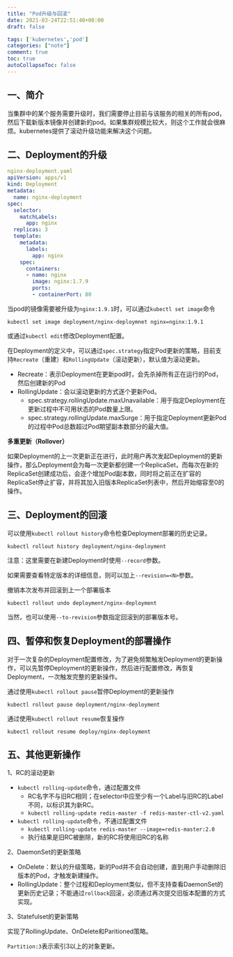 ```yaml
---
title: "Pod升级与回滚"
date: 2021-03-24T22:51:40+08:00
draft: false

tags: ['kubernetes','pod']
categories: ["note"]
comment: true
toc: true
autoCollapseToc: false
---
```


## 一、简介

当集群中的某个服务需要升级时，我们需要停止目前与该服务的相关的所有pod，然后下载新版本镜像并创建新的pod。如果集群规模比较大，则这个工作就会很麻烦。kubernetes提供了滚动升级功能来解决这个问题。

## 二、Deployment的升级

```yaml
nginx-deployment.yaml
apiVersion: apps/v1
kind: Deployment
metadata:
  name: nginx-deployment
spec:
  selector:
    matchLabels:
      app: nginx
  replicas: 3
  template:
    metadata:
      labels:
        app: nginx
    spec:
      containers:
      - name: nginx
        image: nginx:1.7.9
        ports:
        - containerPort: 80
```

当pod的镜像需要被升级为`nginx:1.9.1`时，可以通过`kubectl set image`命令

```
kubectl set image deployment/nginx-deploymnet nginx=nginx:1.9.1
```

或通过`kubectl edit`修改Deployment配置。

在Deployment的定义中，可以通过`spec.strategy`指定Pod更新的策略，目前支持`Recreate`（重建）和`RollingUpdate`（滚动更新），默认值为滚动更新。

- Recreate：表示Deployment在更新pod时，会先杀掉所有正在运行的Pod，然后创建新的Pod
- RollingUpdate：会以滚动更新的方式逐个更新Pod。
  + spec.strategy.rollingUpdate.maxUnavailable：用于指定Deployment在更新过程中不可用状态的Pod数量上限。
  + spec.strategy.rollingUpdate.maxSurge：用于指定Deployment更新Pod的过程中Pod总数超过Pod期望副本数部分的最大值。

**多重更新（Rollover）**

如果Deployment的上一次更新正在进行，此时用户再次发起Deployment的更新操作，那么Deployment会为每一次更新都创建一个ReplicaSet，而每次在新的ReplicaSet创建成功后，会逐个增加Pod副本数，同时将之前正在扩容的ReplicaSet停止扩容，并将其加入旧版本ReplicaSet列表中，然后开始缩容至0的操作。

## 三、Deployment的回滚

可以使用`kubectl rollout history`命令检查Deployment部署的历史记录。

```
kubectl rollout history deployment/nginx-deployment
```

注意：这里需要在新建Deployment时使用`--record`参数。

如果需要查看特定版本的详细信息，则可以加上`--revision=<N>`参数。

撤销本次发布并回滚到上一个部署版本

````
kubectl rollout undo deployment/nginx-deployment
````

当然，也可以使用`--to-revision`参数指定回滚到的部署版本号。

## 四、暂停和恢复Deployment的部署操作

对于一次复杂的Deployment配置修改，为了避免频繁触发Deployment的更新操作，可以先暂停Deployment的更新操作，然后进行配置修改，再恢复Deployment，一次触发完整的更新操作。

通过使用`kubectl rollout pause`暂停Deployment的更新操作

```
kubectl rollout pause deployment/nginx-deployment
```

通过使用`kubectl rollout resume`恢复操作

```
kubectl rollout resume deploy/nginx-deployment
```

## 五、其他更新操作

1、RC的滚动更新

- `kubectl rolling-update`命令，通过配置文件
  - RC名字不与旧RC相同；在selector中应至少有一个Label与旧RC的Label不同，以标识其为新RC。
  - `kubectl rolling-update redis-master -f redis-master-ctl-v2.yaml`
- `kubectl rolling-update`命令，不通过配置文件
  - `kubectl rolling-update redis-master --image=redis-master:2.0`
  - 执行结果是旧RC被删除，新的RC将使用旧RC的名称

2、DaemonSet的更新策略

- OnDelete：默认的升级策略，新的Pod并不会自动创建，直到用户手动删除旧版本的Pod，才触发新建操作。
- RollingUpdate：整个过程和Deployment类似，但不支持查看DaemonSet的更新历史记录；不能通过`rollback`回滚，必须通过再次提交旧版本配置的方式实现。

3、Statefulset的更新策略

实现了RollingUpdate、OnDelete和Paritioned策略。

`Partition:3`表示索引3以上的对象更新。